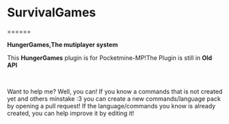 # SurvivalGames
======




**HungerGames,The mutiplayer system**

This **HungerGames** plugin is for Pocketmine-MP!The Plugin is still in **Old API**
</br>


</br>

Want to help me? Well, you can! If you know a commands that is not created yet and others minstake :3 you can create a new commands/language pack by opening a pull request! If the language/commands you know is already created, you can help improve it by editing it!
